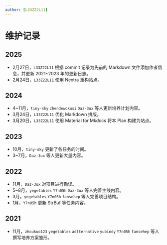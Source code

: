 ```yaml
---
author: [L33Z22L11]
---
```


# 维护记录

## 2025

- 2月27日，`L33Z22L11` 根据 commit 记录为先前的 Markdown 文件添加作者信息，并更新 2021~2023 年的更新日志。
- 2月24日，`L33Z22L11` 使用 Nextra 重构站点。

## 2024

- 4~11月，`tiny-sky` `zhendewokusi` `Daz-3ux` 等人更新培养计划内容。
- 3月24日，`L33Z22L11` 优化 Markdown 排版。
- 3月20日，`L33Z22L11` 使用 Material for Mkdocs 将本 Plan 构建为站点。

## 2023

- 10月，`tiny-sky` 更新了各任务的时间。
- 3~7月，`Daz-3ux` 等人更新大量内容。

## 2022

- 11月，`Daz-3ux` 对项目进行勘误。
- 5~8月，`yegetables` `Y7n05h` `Daz-3ux` 等人完善主线内容。
- 3月，`yegetables` `Y7n05h` `fansehep` 等人完善项目结构。
- 1月，`Y7n05h` 更新 StrBuf 等任务内容。

## 2021

- 11月，`zhoukuo123` `yegetables` `adlternative` `yubindy` `Y7n05h` `fansehep` 等人撰写培养方案雏形。
